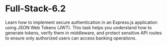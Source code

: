 # Full-Stack-6.2
Learn how to implement secure authentication in an Express.js application using JSON Web Tokens (JWT). This task helps you understand how to generate tokens, verify them in middleware, and protect sensitive API routes to ensure only authorized users can access banking operations.
